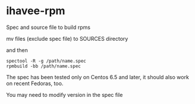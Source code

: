 ihavee-rpm
==========

Spec and source file to build rpms


mv files (exclude spec file) to SOURCES directory

and then

    spectool -R -g /path/name.spec
    rpmbuild -bb /path/name.spec

The spec has been tested only on Centos 6.5 and later, it should also work on recent Fedoras, too.

You may need to modify version in the spec file
